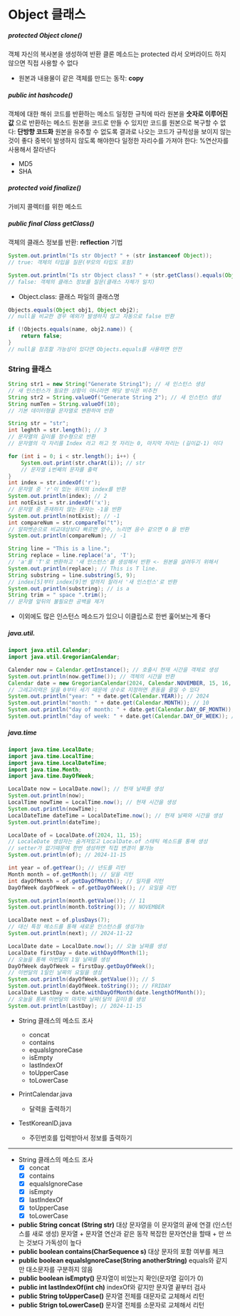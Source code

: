 # Object 클래스
##### protected Object clone()
객체 자신의 복사본을 생성하여 반환
클론 메소드는 protected 라서 오버라이드 하지 않으면 직접 사용할 수 없다
- 원본과 내용물이 같은 객체를 만드는 동작: __copy__
##### public int hashcode()
객체에 대한 해쉬 코드를 반환하는 메소드
일정한 규칙에 따라 원본을 **숫자로 이루어진 값** 으로 반환하는 메소드
원본을 코드로 만들 수 있지만 코드를 원본으로 복구할 수 없다: __단방향 코드화__
원본을 유추할 수 없도록 결과로 나오는 코드가 규칙성을 보이지 않는 것이 좋다
중복이 발생하지 않도록 해야한다
일정한 자리수를 가져야 한다: %연산자를 사용해서 잘라낸다
- MD5
- SHA

##### protected void finalize()
가비지 콜렉터를 위한 메소드
##### public final Class getClass()
객체의 클래스 정보를 반환: __reflection__ 기법
```java
System.out.println("Is str Object? " + (str instanceof Object));
// true: 객체의 타입을 질문(부모의 타입도 포함)

System.out.println("Is str Object class? " + (str.getClass().equals(Object.class)));
// false: 객체의 클래스 정보를 질문(클래스 자체가 일치)
```
- Object.class: 클래스 파일의 클래스명

```java
Objects.equals(Object obj1, Object obj2);
// null을 비교한 경우 예외가 발생하지 않고 자동으로 false 반환

if (!Objects.equals(name, obj2.name)) {
	return false;
}
// null을 참조할 가능성이 있다면 Objects.equals를 사용하면 안전
```

### String 클래스
```java
String str1 = new String("Generate String1"); // 새 인스턴스 생성
// 새 인스턴스가 필요한 상황이 아니라면 해당 방식은 비추천
String str2 = String.valueOf("Generate String 2"); // 새 인스턴스 생성
String numTen = String.valueOf(10);
// 기본 데이터형을 문자열로 변환하여 반환

String str = "str";
int leghth = str.length(); // 3
// 문자열의 길이를 정수형으로 반환
// 문자열의 각 자리를 Index 라고 하고 첫 자리는 0, 마지막 자리는 (길이값-1) 이다

for (int i = 0; i < str.length(); i++) {
	System.out.print(str.charAt(i)); // str
	// 문자열 i번째의 문자를 출력 
}
int index = str.indexOf('r');
// 문자열 중 'r'이 있는 위치의 index를 반환
System.out.println(index); // 2
int notExist = str.indexOf('x');
// 문자열 중 존재하지 않는 문자는 -1을 반환
System.out.println(notExist); // -1
int compareNum = str.compareTo("t");
// 알파벳순으로 비교대상보다 빠르면 양수, 느리면 음수 같으면 0 을 반환
System.out.println(compareNum); // -1

String line = "This is a line.";
String replace = line.replace('a', 'T');
// 'a'를 'T'로 변환하고 '새 인스턴스'를 생성해서 반환 <- 원본을 살려두기 위해서
System.out.println(replace); // This is T line.
String substring = line.substring(5, 9);
// index[5]부터 index[9]번 앞까지 잘라서 '새 인스턴스'로 반환
System.out.println(substring); // is a
String trim = " space ".trim();
// 문자열 앞뒤의 불필요한 공백을 제거
```
- 이외에도 많은 인스턴스 메소드가 있으니 이클립스로 한번 훑어보는게 좋다

##### java.util.
```java
import java.util.Calendar;
import java.util.GregorianCalendar;

Calender now = Calendar.getInstance(); // 호출시 현재 시간을 객체로 생성
System.out.println(now.getTime()); // 객체의 시간을 반환
Calendar date = new GregorianCalendar(2024, Calendar.NOVEMBER, 15, 16, 14);
// 그레고리력은 달을 0부터 세기 때문에 상수로 지정하면 혼동을 줄일 수 있다
System.out.println("year: " + date.get(Calendar.YEAR)); // 2024
System.out.println("month: " + date.get(Calendar.MONTH)); // 10
System.out.println("day of month: " + date.get(Calendar.DAY_OF_MONTH)); // 15
System.out.println("day of week: " + date.get(Calendar.DAY_OF_WEEK)); // 6
```

##### java.time
```java
import java.time.LocalDate;
import java.time.LocalTime;
import java.time.LocalDateTime;
import java.time.Month;
import java.time.DayOfWeek;

LocalDate now = LocalDate.now(); // 현재 날짜를 생성
System.out.println(now);
LocalTime nowTime = LocalTime.now(); // 현재 시간을 생성
System.out.println(nowTime);
LocalDateTime dateTime = LocalDateTime.now(); // 현재 날짜와 시간을 생성
System.out.println(dateTime);

LocalDate of = LocalDate.of(2024, 11, 15);
// LocaleDate 생성자는 숨겨져있고 LocalDate.of 스태틱 메소드를 통해 생성
// setter가 없기때문에 한번 생성하면 직접 변경이 불가능
System.out.println(of); // 2024-11-15

int year = of.getYear(); // 년도를 리턴
Month month = of.getMonth(); // 달을 리턴
int dayOfMonth = of.getDayOfMonth(); // 일자를 리턴
DayOfWeek dayOfWeek = of.getDayOfWeek(); // 요일을 리턴

System.out.println(month.getValue()); // 11
System.out.println(month.toString()); // NOVEMBER

LocalDate next = of.plusDays(7);
// 대신 특정 메소드를 통해 새로운 인스턴스를 생성가능
System.out.println(next); // 2024-11-22

LocalDate date = LocalDate.now(); // 오늘 날짜를 생성
LocalDate firstDay = date.withDayOfMonth(1); 
// 오늘을 통해 이번달의 1일 날짜를 생성
DayOfWeek dayOfWeek = firstDay.getDayOfWeek();
// 이번달의 1일인 날짜의 요일을 생성
System.out.println(dayOfWeek.getValue()); // 5
System.out.println(dayOfWeek.toString()); // FRIDAY
LocalDate LastDay = date.withDayOfMonth(date.lengthOfMonth());
// 오늘을 통해 이번달의 마지막 날짜(달의 길이)를 생성
System.out.println(LastDay); // 2024-11-15
```

- String 클래스의 메소드 조사
	- concat
	- contains
	- equalsIgnoreCase
	- isEmpty
	- lastIndexOf
	- toUpperCase
	- toLowerCase

- PrintCalendar.java
	- 달력을 출력하기
- TestKoreanID.java
	- 주민번호를 입력받아서 정보를 출력하기
----

- String 클래스의 메소드 조사
	- [x] concat
	- [x] contains
	- [x] equalsIgnoreCase
	- [x] isEmpty
	- [x] lastIndexOf
	- [x] toUpperCase
	- [x] toLowerCase

- **public String concat (String str)**
	대상 문자열을 이 문자열의 끝에 연결 (인스턴스를 새로 생성)
	문자열 + 문자열 연산과 같은 동작
	복잡한 문자연산을 할때 + 만 쓰는 것보다 가독성이 높다
- **public boolean contains(CharSequence s)**
	대상 문자의 포함 여부를 체크
- **public boolean equalsIgnoreCase(String anotherString)**
	equals와 같지만 대소문자를 구분하지 않음
- **public boolean isEmpty()**
	문자열이 비었는지 확인(문자열 길이가 0)
- **public int lastIndexOf(int ch)**
	indexOf와 같지만 문자열 끝부터 검사
- **public String toUpperCase()**
	문자열 전체를 대문자로 교체해서 리턴
- **public Strign toLowerCase()**
	문자열 전체를 소문자로 교체해서 리턴